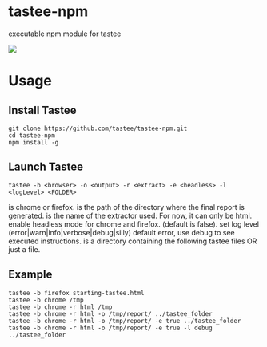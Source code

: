 
# tastee-npm
executable npm module for tastee 

<img src="https://tastee.github.io/img/home.png"/>

# Usage

## Install Tastee
```
git clone https://github.com/tastee/tastee-npm.git 
cd tastee-npm 
npm install -g 
```

## Launch Tastee
```
tastee -b <browser> -o <output> -r <extract> -e <headless> -l <logLevel> <FOLDER>
```
<browser>  is chrome or firefox.
<output>   is the path of the directory where the final report is generated.
<extract>  is the name of the extractor used. For now, it can only be html.
<headless>  enable headless mode for chrome and firefox. (default is false).
<logLevel>  set log level (error|warn|info|verbose|debug|silly) default error, use debug to see executed instructions.
<FOLDER>   is a directory containing the following tastee files OR just a file.

## Example
```
tastee -b firefox starting-tastee.html 
tastee -b chrome /tmp 
tastee -b chrome -r html /tmp 
tastee -b chrome -r html -o /tmp/report/ ../tastee_folder 
tastee -b chrome -r html -o /tmp/report/ -e true ../tastee_folder 
tastee -b chrome -r html -o /tmp/report/ -e true -l debug ../tastee_folder 
```
